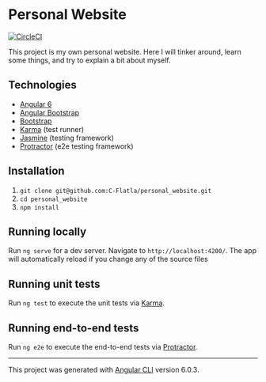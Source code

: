# Personal Website
[![CircleCI](https://circleci.com/gh/C-Flatla/personal_website/tree/master.svg?style=svg&circle-token=2df60417e7c64708414f93ceed2cd3542a11a60c)](https://circleci.com/gh/C-Flatla/personal_website/tree/master)

This project is my own personal website. Here I will tinker around, learn some things, and try to explain a bit about myself.

## Technologies
- [Angular 6](https://angular.io/)
- [Angular Bootstrap](https://ng-bootstrap.github.io/#/home)
- [Bootstrap](https://getbootstrap.com)
- [Karma](https://karma-runner.github.io) (test runner)
- [Jasmine](https://jasmine.github.io/) (testing framework)
- [Protractor](http://www.protractortest.org/) (e2e testing framework)

## Installation
1. `git clone git@github.com:C-Flatla/personal_website.git`
2. `cd personal_website`
3. `npm install`

## Running locally
Run `ng serve` for a dev server. Navigate to `http://localhost:4200/`. The app will automatically reload if you change any of the source files

## Running unit tests

Run `ng test` to execute the unit tests via [Karma](https://karma-runner.github.io).

## Running end-to-end tests

Run `ng e2e` to execute the end-to-end tests via [Protractor](http://www.protractortest.org/).

---
This project was generated with [Angular CLI](https://github.com/angular/angular-cli) version 6.0.3.
